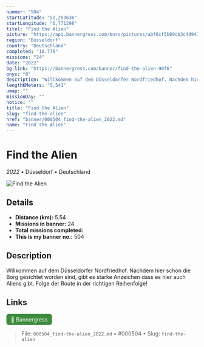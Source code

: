 ```yaml
---
nummer: "504"
startLatitude: "51,253636"
startLongitude: "6,771298"
titel: "Find the Alien"
picture: "https://api.bannergress.com/bnrs/pictures/abf6cf5b89cb3c4d941e4591cc9d2cab"
region: "Düsseldorf"
country: "Deutschland"
completed: "10.776"
missions: "24"
date: "2022"
bg-link: "https://bannergress.com/banner/find-the-alien-90f6"
onyx: "0"
description: "Willkommen auf dem Düsseldorfer Nordfriedhof. Nachdem hier schon die Borg gesichtet worden sind, \ngibt es starke Anzeichen dass es hier auch Aliens gibt. Folge der Route in der richtigen Reihenfolge!"
lengthKMeters: "5,541"
umap: ""
missionDay: ""
notice: ""
title: "Find the Alien"
slug: "find-the-alien"
href: "banner/000504_find-the-alien_2022.md"
name: "Find the Alien"
---
```

# Find the Alien

*2022* • Düsseldorf • Deutschland

![Find the Alien](https://api.bannergress.com/bnrs/pictures/abf6cf5b89cb3c4d941e4591cc9d2cab)



## Details
- **Distance (km):** 5.54
- **Missions in banner:** 24
- **Total missions completed:** 
- **This is my banner no.:** 504



## Description
Willkommen auf dem Düsseldorfer Nordfriedhof. Nachdem hier schon die Borg gesichtet worden sind, 
gibt es starke Anzeichen dass es hier auch Aliens gibt. Folge der Route in der richtigen Reihenfolge!



## Links
<a href="https://bannergress.com/banner/find-the-alien-90f6" target="_blank" style="display:inline-block;margin-right:8px;padding:6px 12px;background:#3c8b3c;color:#fff;text-decoration:none;border-radius:6px;">🔗 Bannergress</a>



> File: `000504_find-the-alien_2022.md` • #000504 • Slug: `find-the-alien`
